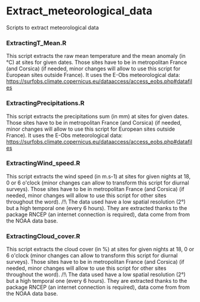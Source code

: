 # Extract_meteorological_data
Scripts to extract meteorological data

### ExtractingT_Mean.R
This script extracts the raw mean temperature and the mean anomaly (in °C) at sites for given dates.
Those sites have to be in metropolitan France (and Corsica) (if needed, minor changes will allow to use this script for European sites outside France).
It uses the E-Obs meteorological data: https://surfobs.climate.copernicus.eu/dataaccess/access_eobs.php#datafiles

### ExtractingPrecipitations.R
This script extracts the precipitations sum (in mm) at sites for given dates.
Those sites have to be in metropolitan France (and Corsica) (if needed, minor changes will allow to use this script for European sites outside France).
It uses the E-Obs meteorological data: https://surfobs.climate.copernicus.eu/dataaccess/access_eobs.php#datafiles


### ExtractingWind_speed.R
This script extracts the wind speed (in m.s-1) at sites for given nights at 18, 0 or 6 o'clock (minor changes can allow to transform this script for diurnal surveys).
Those sites have to be in metropolitan France (and Corsica) (if needed, minor changes will allow to use this script for other sites throughout the word).
/!\ The data used have a low spatial resolution (2°) but a high temporal one (every 6 hours).
They are extracted thanks to the package RNCEP (an internet connection is required), data come from from the NOAA data base.

### ExtractingCloud_cover.R
This script extracts the cloud cover (in %) at sites for given nights at 18, 0 or 6 o'clock (minor changes can allow to transform this script for diurnal surveys).
Those sites have to be in metropolitan France (and Corsica) (if needed, minor changes will allow to use this script for other sites throughout the word).
/!\ The data used have a low spatial resolution (2°) but a high temporal one (every 6 hours).
They are extracted thanks to the package RNCEP (an internet connection is required), data come from from the NOAA data base.
